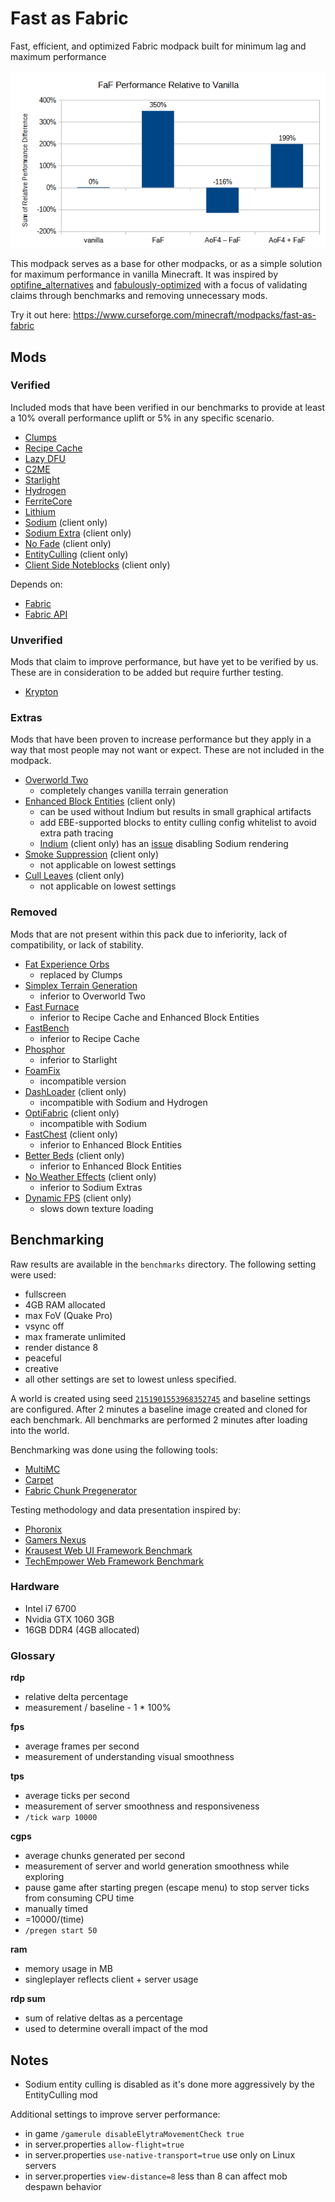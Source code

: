 # Fast as Fabric

Fast, efficient, and optimized Fabric modpack built for minimum lag and maximum performance

![](benchmarks/1.17.0-a-rdp.png)

This modpack serves as a base for other modpacks, or as a simple solution for maximum performance in vanilla Minecraft. It was inspired by [optifine_alternatives](https://gist.github.com/LambdAurora/1f6a4a99af374ce500f250c6b42e8754) and [fabulously-optimized](
https://www.curseforge.com/minecraft/modpacks/fabulously-optimized) with a focus of validating claims through benchmarks and removing unnecessary mods. 

Try it out here: https://www.curseforge.com/minecraft/modpacks/fast-as-fabric

## Mods

### Verified

Included mods that have been verified in our benchmarks to provide at least a 10% overall performance uplift or 5% in any specific scenario.

- [Clumps](https://www.curseforge.com/minecraft/mc-mods/clumps)
- [Recipe Cache](https://www.curseforge.com/minecraft/mc-mods/recipe-cache)
- [Lazy DFU](https://www.curseforge.com/minecraft/mc-mods/lazydfu)
- [C2ME](https://github.com/ishlandbukkit/C2ME-fabric)
- [Starlight](https://github.com/Spottedleaf/Starlight)
- [Hydrogen](https://modrinth.com/mod/hydrogen)
- [FerriteCore](https://www.curseforge.com/minecraft/mc-mods/ferritecore-fabric)
- [Lithium](https://www.curseforge.com/minecraft/mc-mods/lithium)
- [Sodium](https://www.curseforge.com/minecraft/mc-mods/sodium) (client only)
- [Sodium Extra](https://www.curseforge.com/minecraft/mc-mods/sodium-extra) (client only)
- [No Fade](https://www.curseforge.com/minecraft/mc-mods/no-fade) (client only)
- [EntityCulling](https://www.curseforge.com/minecraft/mc-mods/entityculling) (client only)
- [Client Side Noteblocks](https://www.curseforge.com/minecraft/mc-mods/client-side-noteblocks) (client only)

Depends on:

- [Fabric](https://fabricmc.net/)
- [Fabric API](https://www.curseforge.com/minecraft/mc-mods/fabric-api)

### Unverified

Mods that claim to improve performance, but have yet to be verified by us. These are in consideration to be added but require further testing.

- [Krypton](https://www.curseforge.com/minecraft/mc-mods/krypton)

### Extras

Mods that have been proven to increase performance but they apply in a way that most people may not want or expect. These are not included in the modpack.

- [Overworld Two](https://www.curseforge.com/minecraft/mc-mods/overworld-two)
    - completely changes vanilla terrain generation
- [Enhanced Block Entities](https://modrinth.com/mod/ebe) (client only)
    - can be used without Indium but results in small graphical artifacts
    - add EBE-supported blocks to entity culling config whitelist to avoid extra path tracing
    - [Indium](https://github.com/comp500/Indium) (client only) has an [issue](https://github.com/comp500/Indium/issues/10) disabling Sodium rendering
- [Smoke Suppression](https://www.curseforge.com/minecraft/mc-mods/smoke-suppression) (client only)
    - not applicable on lowest settings
- [Cull Leaves](https://www.curseforge.com/minecraft/mc-mods/cull-leaves) (client only)
    - not applicable on lowest settings

### Removed

Mods that are not present within this pack due to inferiority, lack of compatibility, or lack of stability.

- [Fat Experience Orbs](https://www.curseforge.com/minecraft/mc-mods/fat-experience-orbs)
    - replaced by Clumps
- [Simplex Terrain Generation](https://www.curseforge.com/minecraft/mc-mods/simplex-terrain-generation)
    - inferior to Overworld Two
- [Fast Furnace](https://www.curseforge.com/minecraft/mc-mods/fast-furnace-for-fabric)
    - inferior to Recipe Cache and Enhanced Block Entities
- [FastBench](https://www.curseforge.com/minecraft/mc-mods/fastbench-for-fabric)
    - inferior to Recipe Cache
- [Phosphor](https://www.curseforge.com/minecraft/mc-mods/phosphor)
    - inferior to Starlight
- [Foam​Fix](https://www.curseforge.com/minecraft/mc-mods/foamfix-optimization-mod)
    - incompatible version
- [DashLoader](https://www.curseforge.com/minecraft/mc-mods/dashloader) (client only)
    - incompatible with Sodium and Hydrogen
- [OptiFabric](https://www.curseforge.com/minecraft/mc-mods/optifabric) (client only)
    - incompatible with Sodium
- [FastChest](https://www.curseforge.com/minecraft/mc-mods/fastchest) (client only)
    - inferior to Enhanced Block Entities
- [Better Beds](https://www.curseforge.com/minecraft/mc-mods/better-beds) (client only)
    - inferior to Enhanced Block Entities
- [No Weather Effects](https://www.curseforge.com/minecraft/mc-mods/no-weather-effects) (client only)
    - inferior to Sodium Extras
- [Dynamic FPS](https://www.curseforge.com/minecraft/mc-mods/dynamic-fps) (client only)
    - slows down texture loading

## Benchmarking

Raw results are available in the `benchmarks` directory. The following setting were used:

- fullscreen
- 4GB RAM allocated
- max FoV (Quake Pro)
- vsync off
- max framerate unlimited
- render distance 8
- peaceful
- creative
- all other settings are set to lowest unless specified.

A world is created using seed [`2151901553968352745`](https://www.reddit.com/r/Minecraft/hthrmk) and baseline settings are configured. After 2 minutes a baseline image created and cloned for each benchmark. All benchmarks are performed 2 minutes after loading into the world.

Benchmarking was done using the following tools:

- [MultiMC](https://multimc.org)
- [Carpet](https://www.curseforge.com/minecraft/mc-mods/carpet)
- [Fabric Chunk Pregenerator](https://www.curseforge.com/minecraft/mc-mods/chunk-pregenerator-fabric)

Testing methodology and data presentation inspired by:

- [Phoronix](https://www.phoronix.com)
- [Gamers Nexus](https://www.gamersnexus.net)
- [Krausest Web UI Framework Benchmark](https://krausest.github.io/js-framework-benchmark)
- [TechEmpower Web Framework Benchmark](https://www.techempower.com/benchmarks)

### Hardware

- Intel i7 6700
- Nvidia GTX 1060 3GB
- 16GB DDR4 (4GB allocated)

### Glossary

**rdp**

- relative delta percentage
- measurement / baseline - 1 * 100%

**fps**

- average frames per second
- measurement of understanding visual smoothness

**tps**

- average ticks per second
- measurement of server smoothness and responsiveness
- `/tick warp 10000`

**cgps**

- average chunks generated per second
- measurement of server and world generation smoothness while exploring
- pause game after starting pregen (escape menu) to stop server ticks from consuming CPU time
- manually timed
- =10000/(time)
- `/pregen start 50`

**ram**

- memory usage in MB
- singleplayer reflects client + server usage

**rdp sum**

- sum of relative deltas as a percentage
- used to determine overall impact of the mod

## Notes

- Sodium entity culling is disabled as it's done more aggressively by the EntityCulling mod

Additional settings to improve server performance:

- in game `/gamerule disableElytraMovementCheck true`
- in server.properties `allow-flight=true`
- in server.properties `use-native-transport=true` use only on Linux servers
- in server.properties `view-distance=8` less than 8 can affect mob despawn behavior
